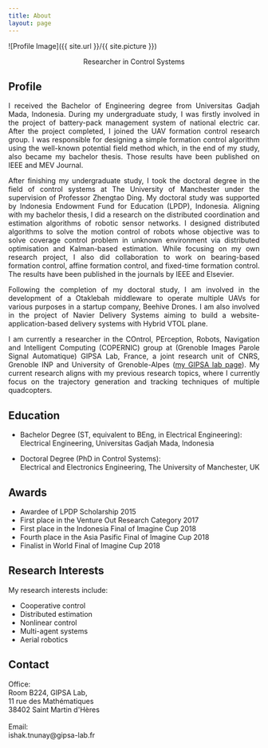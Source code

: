 ```yaml
---
title: About
layout: page
---
```

![Profile Image]({{ site.url }}/{{ site.picture }})
<p align="center"> Researcher in Control Systems</p>

## Profile

<p align="justify">I received the Bachelor of Engineering degree from Universitas Gadjah Mada, Indonesia. During my undergraduate study, I was firstly involved in the project of battery-pack management system of national electric car. After the project completed, I joined the UAV formation control research group. I was responsible for designing a simple formation control algorithm using the well-known potential field method which, in the end of my study, also became my bachelor thesis. Those results have been published on IEEE and MEV Journal.
</p>

<p align="justify">After finishing my undergraduate study, I took the doctoral degree in the field of control systems at The University of Manchester under the supervision of Professor Zhengtao Ding. My doctoral study was supported by Indonesia Endowment Fund for Education (LPDP), Indonesia. Aligning with my bachelor thesis, I did a research on the distributed coordination and estimation algorithms of robotic sensor networks. I designed distributed algorithms to solve the motion control of robots whose objective was to solve coverage control problem in unknown environment via distributed optimisation and Kalman-based estimation. While focusing on my own research project, I also did collaboration to work on bearing-based formation control, affine formation control, and fixed-time formation control. The results have been published in the journals by IEEE and Elsevier.</p>

<p align="justify">Following the completion of my doctoral study, I am involved in the development of a Otaklebah middleware to operate multiple UAVs for various purposes in a startup company, Beehive Drones. I am also involved in the project of Navier Delivery Systems aiming to build a website-application-based delivery systems with Hybrid VTOL plane.</p>

<p align="justify">I am currently a researcher in the COntrol, PErception, Robots, Navigation and Intelligent Computing (COPERNIC) group at (Grenoble Images Parole Signal Automatique) GIPSA Lab, France, a joint research unit of CNRS, Grenoble INP and University of Grenoble-Alpes (<a href="http://www.gipsa-lab.fr/page_pro.php?vid=3828">my GIPSA lab page</a>). My current research aligns with my previous research topics, where I currently focus on the trajectory generation and tracking techniques of multiple quadcopters.</p>

## Education
<ul class="education">
	<li>
		<p>
		Bachelor Degree (ST, equivalent to BEng, in Electrical Engineering):<br>
		Electrical Engineering, Universitas Gadjah Mada, Indonesia<br>
		</p>
	</li>
	<li>
		<p>
		Doctoral Degree (PhD in Control Systems):<br>
		Electrical and Electronics Engineering, The University of Manchester, UK<br>
		</p>
	</li>
</ul>

## Awards
<ul class="awards">
	<li>Awardee of LPDP Scholarship 2015</li>
	<li>First place in the Venture Out Research Category 2017</li>
	<li>First place in the Indonesia Final of Imagine Cup 2018</li>
	<li>Fourth place in the Asia Pasific Final of Imagine Cup 2018</li>
	<li>Finalist in World Final of Imagine Cup 2018</li>
</ul>

## Research Interests

<p align="justify">My research interests include:</p>

<ul class="research-interests">
	<li>Cooperative control</li>
	<li>Distributed estimation</li>
	<li>Nonlinear control</li>
	<li>Multi-agent systems</li>
	<li>Aerial robotics</li>	
</ul>


## Contact
<p>Office:<br>
Room B224, GIPSA Lab,<br>
11 rue des Mathématiques <br>
38402 Saint Martin d'Hères<br>
<br>
Email: <br>
ishak.tnunay@gipsa-lab.fr
</p>